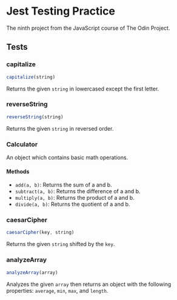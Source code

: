 # Jest Testing Practice

The ninth project from the JavaScript course of The Odin Project.

## Tests

### capitalize

```js
capitalize(string)
```

Returns the given `string` in lowercased except the first letter.

### reverseString

```js
reverseString(string)
```

Returns the given `string` in reversed order.

### Calculator

An object which contains basic math operations.

#### Methods

- `add(a, b)`: Returns the sum of a and b.
- `subtract(a, b)`: Returns the difference of a and b.
- `multiply(a, b)`: Returns the product of a and b.
- `divide(a, b)`: Returns the quotient of a and b.

### caesarCipher

```js
caesarCipher(key, string)
```

Returns the given `string` shifted by the `key`.

### analyzeArray

```js
analyzeArray(array)
```

Analyzes the given `array` then returns an object with the following properties: `average`, `min`, `max`, and `length`.
